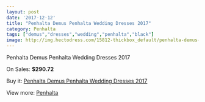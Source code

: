 ```yaml
---
layout: post
date: '2017-12-12'
title: "Penhalta Demus Penhalta Wedding Dresses 2017"
category: Penhalta
tags: ["demus","dresses","wedding","penhalta","black"]
image: http://img.hectodress.com/15812-thickbox_default/penhalta-demus-penhalta-wedding-dresses-2013.jpg
---
```

Penhalta Demus Penhalta Wedding Dresses 2017

On Sales: **$290.72**
<a href="https://www.hectodress.com/penhalta/7726-penhalta-demus-penhalta-wedding-dresses-2013.html"><amp-img layout="responsive" width="600" height="600" src="//img.hectodress.com/15812-thickbox_default/penhalta-demus-penhalta-wedding-dresses-2013.jpg" alt="Penhalta Demus Penhalta Wedding Dresses 2017 0" /></a>
<a href="https://www.hectodress.com/penhalta/7726-penhalta-demus-penhalta-wedding-dresses-2013.html"><amp-img layout="responsive" width="600" height="600" src="//img.hectodress.com/15814-thickbox_default/penhalta-demus-penhalta-wedding-dresses-2013.jpg" alt="Penhalta Demus Penhalta Wedding Dresses 2017 1" /></a>
<a href="https://www.hectodress.com/penhalta/7726-penhalta-demus-penhalta-wedding-dresses-2013.html"><amp-img layout="responsive" width="600" height="600" src="//img.hectodress.com/15813-thickbox_default/penhalta-demus-penhalta-wedding-dresses-2013.jpg" alt="Penhalta Demus Penhalta Wedding Dresses 2017 2" /></a>

Buy it: [Penhalta Demus Penhalta Wedding Dresses 2017](https://www.hectodress.com/penhalta/7726-penhalta-demus-penhalta-wedding-dresses-2013.html "Penhalta Demus Penhalta Wedding Dresses 2017")

View more: [Penhalta](https://www.hectodress.com/135-penhalta "Penhalta")